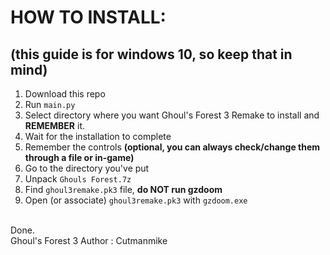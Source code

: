 # HOW TO INSTALL:
## (this guide is for windows 10, so keep that in mind)
1. Download this repo
2. Run `main.py`
3. Select directory where you want Ghoul's Forest 3 Remake to install and **REMEMBER** it.
4. Wait for the installation to complete
5. Remember the controls **(optional, you can always check/change them through a file or in-game)**
6. Go to the directory you've put
7. Unpack `Ghouls Forest.7z`
8. Find `ghoul3remake.pk3` file, **do NOT run gzdoom**
9. Open (or associate) `ghoul3remake.pk3` with `gzdoom.exe`
<br>
Done.
<br>
Ghoul's Forest 3 Author : Cutmanmike
